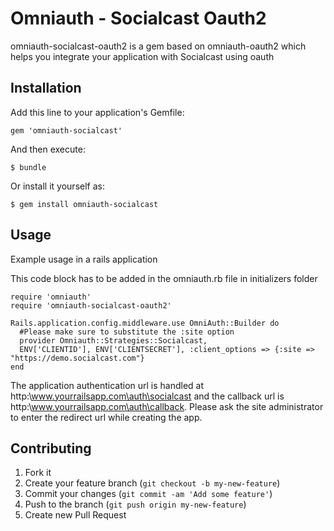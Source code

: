 # Omniauth - Socialcast Oauth2 

omniauth-socialcast-oauth2 is a gem based on omniauth-oauth2 which helps you integrate your application with Socialcast using oauth

## Installation

Add this line to your application's Gemfile:

    gem 'omniauth-socialcast'

And then execute:

    $ bundle

Or install it yourself as:

    $ gem install omniauth-socialcast

## Usage

Example usage in a rails application

This code block has to be added in the omniauth.rb file in initializers folder

```
require 'omniauth'
require 'omniauth-socialcast-oauth2'

Rails.application.config.middleware.use OmniAuth::Builder do
  #Please make sure to substitute the :site option
  provider Omniauth::Strategies::Socialcast, 
  ENV['CLIENTID'], ENV['CLIENTSECRET'], :client_options => {:site => "https://demo.socialcast.com"}
end
```

The application authentication url is  handled at http:\\www.yourrailsapp.com\auth\socialcast and the callback url is http:\\www.yourrailsapp.com\auth\callback. 
Please ask the site administrator to enter the redirect url while creating the app.

## Contributing

1. Fork it
2. Create your feature branch (`git checkout -b my-new-feature`)
3. Commit your changes (`git commit -am 'Add some feature'`)
4. Push to the branch (`git push origin my-new-feature`)
5. Create new Pull Request
